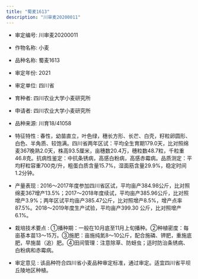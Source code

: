 ```yaml
---
title: "蜀麦1613"
description: "川审麦20200011"
---
```

* 审定编号:  川审麦20200011

*  作物名称:  小麦

*  品种名称:  蜀麦1613

*  审定年份:  2021

*  审定单位:  四川省

* 育种者:  四川农业大学小麦研究所

*  申请者:  四川农业大学小麦研究所

*  品种来源:  川育18/41058

*  特征特性 : 
春性，幼苗直立，叶色绿，穗长方形、长芒、白壳，籽粒卵圆形、白色、半角质、较饱满。四川省两年区试：平均全生育期179.0天，比对照绵麦367晚熟2.0天，株高93.5厘米，亩穗数20.4万，穗粒数48.7粒，千粒重46.8克。抗病性鉴定：中抗条锈病，高感白粉病，高感赤霉病。品质测定：平均籽粒容重700克/升，粗蛋白质含量15.7%，湿面筋含量29.9%，稳定时间1.2分钟。
 
*  产量表现 : 
2016～2017年度参加四川省区试，平均亩产384.98公斤，比对照绵麦367增产13.5%；2017～2018年度续试，平均亩产385.96公斤，比对照增产3.9%；两年区试平均亩产385.47公斤，比对照增产8.5%，增产点率87.5%。2018～2019年度生产试验，平均亩产399.30 公斤，比对照增产6.1%。

*  栽培技术要点 : 
①播种期：一般在10月底至11月上旬播种。②种植密度：每亩基本苗13～15万。③施肥：亩施纯氮8～10公斤，配合施磷、钾肥，重施底肥，早施苗（追）肥。④田间管理：注意除草、防蚜虫；适时防治条锈病、白粉病和赤霉病。

*  审定意见 : 
该品种符合四川省小麦品种审定标准，通过审定。适宜四川省平坝丘陵地区种植。
